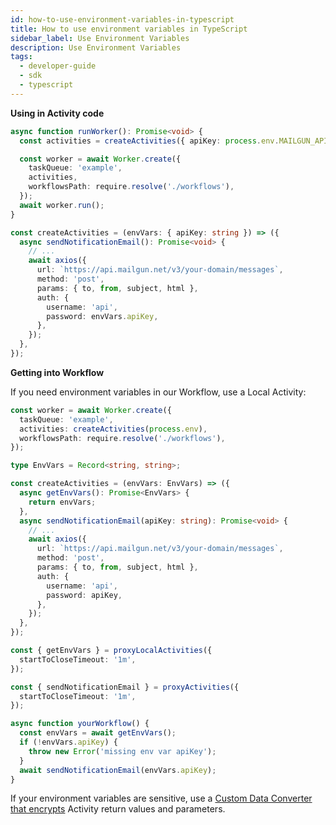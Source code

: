 ```yaml
---
id: how-to-use-environment-variables-in-typescript
title: How to use environment variables in TypeScript
sidebar_label: Use Environment Variables
description: Use Environment Variables
tags:
  - developer-guide
  - sdk
  - typescript
---
```


**Using in Activity code**

```ts
async function runWorker(): Promise<void> {
  const activities = createActivities({ apiKey: process.env.MAILGUN_API_KEY });

  const worker = await Worker.create({
    taskQueue: 'example',
    activities,
    workflowsPath: require.resolve('./workflows'),
  });
  await worker.run();
}

const createActivities = (envVars: { apiKey: string }) => ({
  async sendNotificationEmail(): Promise<void> {
    // ...
    await axios({
      url: `https://api.mailgun.net/v3/your-domain/messages`,
      method: 'post',
      params: { to, from, subject, html },
      auth: {
        username: 'api',
        password: envVars.apiKey,
      },
    });
  },
});
```

**Getting into Workflow**

If you need environment variables in our Workflow, use a Local Activity:

```ts
const worker = await Worker.create({
  taskQueue: 'example',
  activities: createActivities(process.env),
  workflowsPath: require.resolve('./workflows'),
});

type EnvVars = Record<string, string>;

const createActivities = (envVars: EnvVars) => ({
  async getEnvVars(): Promise<EnvVars> {
    return envVars;
  },
  async sendNotificationEmail(apiKey: string): Promise<void> {
    // ...
    await axios({
      url: `https://api.mailgun.net/v3/your-domain/messages`,
      method: 'post',
      params: { to, from, subject, html },
      auth: {
        username: 'api',
        password: apiKey,
      },
    });
  },
});
```

```ts
const { getEnvVars } = proxyLocalActivities({
  startToCloseTimeout: '1m',
});

const { sendNotificationEmail } = proxyActivities({
  startToCloseTimeout: '1m',
});

async function yourWorkflow() {
  const envVars = await getEnvVars();
  if (!envVars.apiKey) {
    throw new Error('missing env var apiKey');
  }
  await sendNotificationEmail(envVars.apiKey);
}
```

If your environment variables are sensitive, use a [Custom Data Converter that encrypts](https://legacy-documentation-sdks.temporal.io/typescript/data-converters#encryption) Activity return values and parameters.